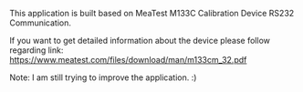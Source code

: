 This application is built based on MeaTest M133C Calibration Device RS232 Communication. 

If you want to get detailed information about the device please follow regarding link: https://www.meatest.com/files/download/man/m133cm_32.pdf

Note: I am still trying to improve the application. :)
